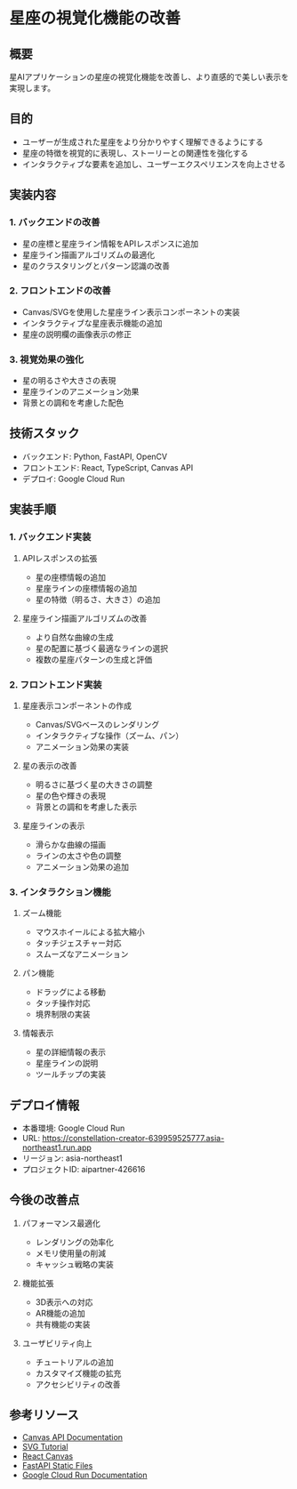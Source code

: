# 星座の視覚化機能の改善

## 概要
星AIアプリケーションの星座の視覚化機能を改善し、より直感的で美しい表示を実現します。

## 目的
- ユーザーが生成された星座をより分かりやすく理解できるようにする
- 星座の特徴を視覚的に表現し、ストーリーとの関連性を強化する
- インタラクティブな要素を追加し、ユーザーエクスペリエンスを向上させる

## 実装内容

### 1. バックエンドの改善
- 星の座標と星座ライン情報をAPIレスポンスに追加
- 星座ライン描画アルゴリズムの最適化
- 星のクラスタリングとパターン認識の改善

### 2. フロントエンドの改善
- Canvas/SVGを使用した星座ライン表示コンポーネントの実装
- インタラクティブな星座表示機能の追加
- 星座の説明欄の画像表示の修正

### 3. 視覚効果の強化
- 星の明るさや大きさの表現
- 星座ラインのアニメーション効果
- 背景との調和を考慮した配色

## 技術スタック
- バックエンド: Python, FastAPI, OpenCV
- フロントエンド: React, TypeScript, Canvas API
- デプロイ: Google Cloud Run

## 実装手順

### 1. バックエンド実装
1. APIレスポンスの拡張
   - 星の座標情報の追加
   - 星座ラインの座標情報の追加
   - 星の特徴（明るさ、大きさ）の追加

2. 星座ライン描画アルゴリズムの改善
   - より自然な曲線の生成
   - 星の配置に基づく最適なラインの選択
   - 複数の星座パターンの生成と評価

### 2. フロントエンド実装
1. 星座表示コンポーネントの作成
   - Canvas/SVGベースのレンダリング
   - インタラクティブな操作（ズーム、パン）
   - アニメーション効果の実装

2. 星の表示の改善
   - 明るさに基づく星の大きさの調整
   - 星の色や輝きの表現
   - 背景との調和を考慮した表示

3. 星座ラインの表示
   - 滑らかな曲線の描画
   - ラインの太さや色の調整
   - アニメーション効果の追加

### 3. インタラクション機能
1. ズーム機能
   - マウスホイールによる拡大縮小
   - タッチジェスチャー対応
   - スムーズなアニメーション

2. パン機能
   - ドラッグによる移動
   - タッチ操作対応
   - 境界制限の実装

3. 情報表示
   - 星の詳細情報の表示
   - 星座ラインの説明
   - ツールチップの実装

## デプロイ情報
- 本番環境: Google Cloud Run
- URL: https://constellation-creator-639959525777.asia-northeast1.run.app
- リージョン: asia-northeast1
- プロジェクトID: aipartner-426616

## 今後の改善点
1. パフォーマンス最適化
   - レンダリングの効率化
   - メモリ使用量の削減
   - キャッシュ戦略の実装

2. 機能拡張
   - 3D表示への対応
   - AR機能の追加
   - 共有機能の実装

3. ユーザビリティ向上
   - チュートリアルの追加
   - カスタマイズ機能の拡充
   - アクセシビリティの改善

## 参考リソース
- [Canvas API Documentation](https://developer.mozilla.org/ja/docs/Web/API/Canvas_API)
- [SVG Tutorial](https://developer.mozilla.org/ja/docs/Web/SVG/Tutorial)
- [React Canvas](https://reactjs.org/docs/canvas.html)
- [FastAPI Static Files](https://fastapi.tiangolo.com/tutorial/static-files/)
- [Google Cloud Run Documentation](https://cloud.google.com/run/docs) 